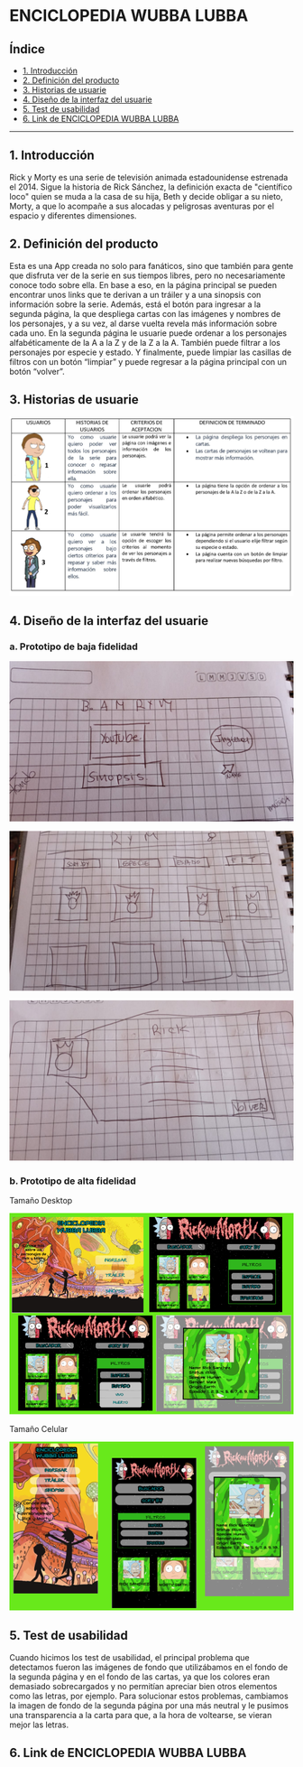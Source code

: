 # ENCICLOPEDIA WUBBA LUBBA

## Índice

* [1. Introducción](#1-Introducción)
* [2. Definición del producto](#2-Definición-del-producto)
* [3. Historias de usuarie](#3-Historias-de-usuarie)
* [4. Diseño de la interfaz del usuarie](#4-Diseño-de-la-interfaz-del-usuarie)
* [5. Test de usabilidad](#5-Test-de-usabilidad)
* [6. Link de ENCICLOPEDIA WUBBA LUBBA](#6-Link-de-ENCICLOPEDIA-WUBBA-LUBBA)

***	

## 1.	Introducción
Rick y Morty es una serie de televisión animada estadounidense estrenada el 2014. Sigue la historia de Rick Sánchez, la definición exacta de "científico loco" quien se muda a la casa de su hija, Beth y decide obligar a su nieto, Morty, a que lo acompañe a sus alocadas y peligrosas aventuras por el espacio y diferentes dimensiones.
## 2.	Definición del producto
Esta es una App creada no solo para fanáticos, sino que también para gente que disfruta ver de la serie en sus tiempos libres, pero no necesariamente conoce todo sobre ella. En base a eso, en la página principal se pueden encontrar unos links que te derivan a un tráiler y a una sinopsis con información sobre la serie. Además, está el botón para ingresar a la segunda página, la que despliega cartas con las imágenes y nombres de los personajes, y a su vez, al darse vuelta revela más información sobre cada uno. 
En la segunda página le usuarie puede ordenar a los personajes alfabéticamente de la A a la Z y de la Z a la A. También puede filtrar a los personajes por especie y estado. Y finalmente, puede limpiar las casillas de filtros con un botón “limpiar” y puede regresar a la página principal con un botón “volver”.
## 3.	Historias de usuarie

![](src/imagesReadme/HU.jpg)

## 4.	Diseño de la interfaz del usuarie

### a.	Prototipo de baja fidelidad

![](src/imagesReadme/PBF1.jpeg)

![](src/imagesReadme/PBF2.jpeg)

![](src/imagesReadme/PBF3.jpeg)

### b.	Prototipo de alta fidelidad

Tamaño Desktop

![](src/imagesReadme/PAF1.png)

Tamaño Celular

![](src/imagesReadme/PAF2.png)

## 5.	Test de usabilidad
Cuando hicimos los test de usabilidad, el principal problema que detectamos fueron las imágenes de fondo que utilizábamos en el fondo de la segunda página y en el fondo de las cartas, ya que los colores eran demasiado sobrecargados y no permitían apreciar bien otros elementos como las letras, por ejemplo. Para solucionar estos problemas, cambiamos la imagen de fondo de la segunda página por una más neutral y le pusimos una transparencia a la carta para que, a la hora de voltearse, se vieran mejor las letras.
## 6.	Link de ENCICLOPEDIA WUBBA LUBBA

